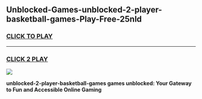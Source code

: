 
## Unblocked-Games-unblocked-2-player-basketball-games-Play-Free-25nld
<h3>
<a href="https://premium76.site?title=unblocked-2-player-basketball-games&ref=15A">CLICK TO PLAY</a></h3>
<hr>

<h3>
<a href="https://premium76.site?title=unblocked-2-player-basketball-games&ref=15A">CLICK 2 PLAY</a>
  
</h3>

<a href="https://premium76.site?title=unblocked-2-player-basketball-games&ref=15A"><img src="https://clearcache.store/games.png"></a>


**unblocked-2-player-basketball-games games unblocked: Your Gateway to Fun and Accessible Online Gaming**

